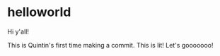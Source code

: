 # helloworld

Hi y'all!

This is Quintin's first time making a commit. This is lit!
Let's gooooooo!
